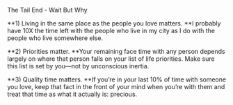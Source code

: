The Tail End - Wait But Why

**1) Living in the same place as the people you love matters. **I probably have 10X the time left with the people who live in my city as I do with the people who live somewhere else.

**2) Priorities matter. **Your remaining face time with any person depends largely on where that person falls on your list of life priorities. Make sure this list is set by you—not by unconscious inertia.

**3) Quality time matters. **If you’re in your last 10% of time with someone you love, keep that fact in the front of your mind when you’re with them and treat that time as what it actually is: precious.